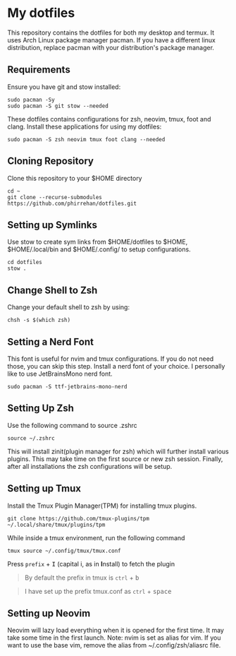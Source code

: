 # My dotfiles

This repository contains the dotfiles for both my desktop and termux. It uses Arch Linux package manager pacman. If you have a different linux distribution, replace pacman with your distribution's package manager.

## Requirements

Ensure you have git and stow installed:

```
sudo pacman -Sy
sudo pacman -S git stow --needed
```

These dotfiles contains configurations for zsh, neovim, tmux, foot and clang. Install these applications for using my dotfiles:

```
sudo pacman -S zsh neovim tmux foot clang --needed
```
## Cloning Repository

Clone this repository to your $HOME directory
```
cd ~
git clone --recurse-submodules https://github.com/phirrehan/dotfiles.git
```
## Setting up Symlinks

Use stow to create sym links from $HOME/dotfiles to $HOME, $HOME/.local/bin and $HOME/.config/ to setup configurations.

```
cd dotfiles
stow .
```

## Change Shell to Zsh

Change your default shell to zsh by using:
```
chsh -s $(which zsh)
```

## Setting a Nerd Font

This font is useful for nvim and tmux configurations. If you do not need those, you can skip this step. Install a nerd font of your choice. I personally like to use JetBrainsMono nerd font.

```
sudo pacman -S ttf-jetbrains-mono-nerd
```

## Setting Up Zsh

Use the following command to source .zshrc

```
source ~/.zshrc
```

This will install zinit(plugin manager for zsh) which will further install various plugins. This may take time on the first source or new zsh session. Finally, after all installations the zsh configurations will be setup.

## Setting up Tmux

Install the Tmux Plugin Manager(TPM) for installing tmux plugins.

```
git clone https://github.com/tmux-plugins/tpm ~/.local/share/tmux/plugins/tpm
```

While inside a tmux environment, run the following command

```
tmux source ~/.config/tmux/tmux.conf
```

Press `prefix` + <kbd>I</kbd> (capital i, as in **I**nstall) to fetch the plugin

> By default the prefix in tmux is `ctrl` + <kbd>b</kbd>

> I have set up the prefix tmux.conf as `ctrl` + <kbd>space</kbd>

## Setting up Neovim

Neovim will lazy load everything when it is opened for the first time. It may take some time in the first launch. Note: nvim is set as alias for vim. If you want to use the base vim, remove the alias from ~/.config/zsh/aliasrc file.
